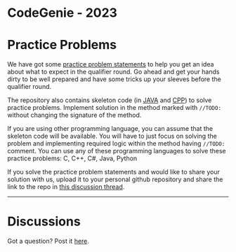 # CodeGenie - 2023

# Practice Problems

We have got some [practice problem statements](practice-problem-statements.pdf) to help you get an idea about what to expect in the qualifier round. Go ahead and get your hands dirty to be well prepared and have some tricks up your sleeves before the qualifier round.

The repository also contains skeleton code (in [JAVA](practice-problems/skeletons) and [CPP](practice-problems/skeletons-cpp)) to solve practice problems. Implement solution in the method marked with `//TODO: ` without changing the signature of the method. 

If you are using other programming language, you can assume that the skeleton code will be available. You will have to just focus on solving the problem and implementing required logic within the method having `//TODO: ` comment. You can use any of these programming languages to solve these practice problems: C, C++, C#, Java, Python

If you solve the practice problem statements and would like to share your solution with us, upload it to your personal github repository and share the link to the repo in [this discussion thread](https://github.com/tark-ignite/codegenie-2023/discussions/3).

----

# Discussions

Got a question? Post it [here](https://github.com/tark-ignite/codegenie-2023/discussions/2).
